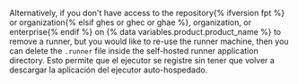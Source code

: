 Alternatively, if you don't have access to the repository{% ifversion fpt %} or organization{% elsif ghes or ghec or ghae %}, organization, or enterprise{% endif %} on {% data variables.product.product_name %} to remove a runner, but you would like to re-use the runner machine, then you can delete the `.runner` file inside the self-hosted runner application directory. Esto permite que el ejecutor se registre sin tener que volver a descargar la aplicación del ejecutor auto-hospedado.
